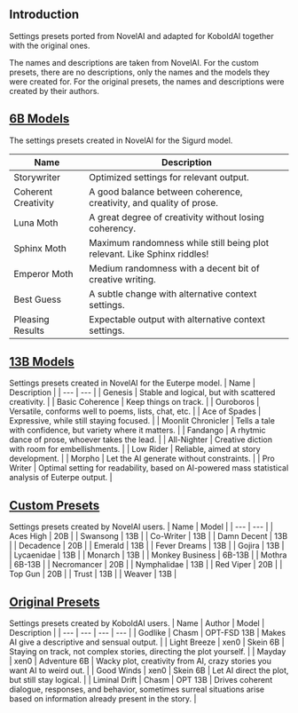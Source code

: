 ## Introduction
Settings presets ported from NovelAI and adapted for KoboldAI together with the original ones.

The names and descriptions are taken from NovelAI. For the custom presets, there are no descriptions, only the names and the models they were created for. For the original presets, the names and descriptions were created by their authors.

## [6B Models](https://drive.google.com/drive/folders/1mXG126USSEfJmd444QgGMgGQScABAPou)
The settings presets created in NovelAI for the Sigurd model.

| Name | Description |
| --- | --- |
| Storywriter | Optimized settings for relevant output. |
| Coherent Creativity | A good balance between coherence, creativity, and quality of prose. |
| Luna Moth | A great degree of creativity without losing coherency. |
| Sphinx Moth | Maximum randomness while still being plot relevant. Like Sphinx riddles! |
| Emperor Moth | Medium randomness with a decent bit of creative writing. |
| Best Guess | A subtle change with alternative context settings. |
| Pleasing Results | Expectable output with alternative context settings. |
## [13B Models](https://drive.google.com/drive/folders/1kTKfVn0nvYdv7IsUOQbpGWc_1SMP15wn)
Settings presets created in NovelAI for the Euterpe model.
| Name | Description |
| --- | --- |
| Genesis | Stable and logical, but with scattered creativity. |
| Basic Coherence | Keep things on track. |
| Ouroboros | Versatile, conforms well to poems, lists, chat, etc. |
| Ace of Spades | Expressive, while still staying focused. |
| Moonlit Chronicler | Tells a tale with confidence, but variety where it matters. |
| Fandango | A rhytmic dance of prose, whoever takes the lead. |
| All-Nighter | Creative diction with room for embellishments. |
| Low Rider | Reliable, aimed at story development. |
| Morpho | Let the AI generate without constraints. |
| Pro Writer | Optimal setting for readability, based on AI-powered mass statistical analysis of Euterpe output. |
## [Custom Presets](https://drive.google.com/drive/folders/1BFZZY5-lunsZYvtJ9vstiBkH8FY6uj-0)
Settings presets created by NovelAI users.
| Name | Model |
| --- | --- |
| Aces High | 20B |
| Swansong | 13B |
| Co-Writer | 13B |
| Damn Decent | 13B |
| Decadence | 20B |
| Emerald | 13B |
| Fever Dreams | 13B |
| Gojira | 13B |
| Lycaenidae | 13B |
| Monarch | 13B |
| Monkey Business | 6B-13B |
| Mothra | 6B-13B |
| Necromancer | 20B |
| Nymphalidae | 13B |
| Red Viper | 20B |
| Top Gun | 20B |
| Trust | 13B |
| Weaver | 13B |
## [Original Presets](https://drive.google.com/drive/folders/1DU0jXN8TtDEpPVZAlEn7ZsYYhh0io4qa)
Settings presets created by KoboldAI users.
| Name | Author | Model | Description |
| --- | --- | --- | --- |
| Godlike | Chasm | OPT-FSD 13B | Makes AI give a descriptive and sensual output. |
| Light Breeze | xen0 | Skein 6B | Staying on track, not complex stories, directing the plot yourself. |
| Mayday | xen0 | Adventure 6B | Wacky plot, creativity from AI, crazy stories you want AI to weird out. |
| Good Winds | xen0 | Skein 6B | Let AI direct the plot, but still stay logical. |
| Liminal Drift | Chasm | OPT 13B | Drives coherent dialogue, responses, and behavior, sometimes surreal situations arise based on information already present in the story. |